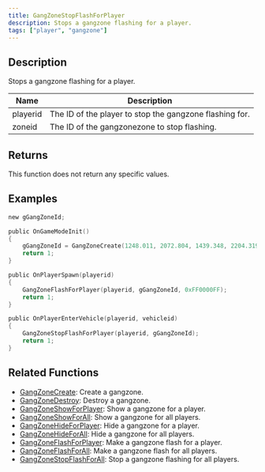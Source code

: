 ```yaml
---
title: GangZoneStopFlashForPlayer
description: Stops a gangzone flashing for a player.
tags: ["player", "gangzone"]
---
```


## Description

Stops a gangzone flashing for a player.

| Name     | Description                                             |
| -------- | ------------------------------------------------------- |
| playerid | The ID of the player to stop the gangzone flashing for. |
| zoneid   | The ID of the gangzonezone to stop flashing.            |

## Returns

This function does not return any specific values.

## Examples

```c
new gGangZoneId;

public OnGameModeInit()
{
    gGangZoneId = GangZoneCreate(1248.011, 2072.804, 1439.348, 2204.319);
    return 1;
}

public OnPlayerSpawn(playerid)
{
    GangZoneFlashForPlayer(playerid, gGangZoneId, 0xFF0000FF);
    return 1;
}

public OnPlayerEnterVehicle(playerid, vehicleid)
{
    GangZoneStopFlashForPlayer(playerid, gGangZoneId);
    return 1;
}
```

## Related Functions

- [GangZoneCreate](GangZoneCreate): Create a gangzone.
- [GangZoneDestroy](GangZoneDestroy): Destroy a gangzone.
- [GangZoneShowForPlayer](GangZoneShowForPlayer): Show a gangzone for a player.
- [GangZoneShowForAll](GangZoneShowForAll): Show a gangzone for all players.
- [GangZoneHideForPlayer](GangZoneHideForPlayer): Hide a gangzone for a player.
- [GangZoneHideForAll](GangZoneHideForAll): Hide a gangzone for all players.
- [GangZoneFlashForPlayer](GangZoneFlashForPlayer): Make a gangzone flash for a player.
- [GangZoneFlashForAll](GangZoneFlashForAll): Make a gangzone flash for all players.
- [GangZoneStopFlashForAll](GangZoneStopFlashForAll): Stop a gangzone flashing for all players.
